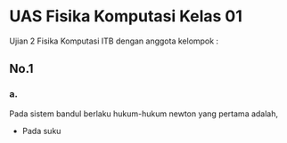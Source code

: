 # UAS Fisika Komputasi Kelas 01
Ujian 2 Fisika Komputasi ITB dengan anggota kelompok :

## No.1
### a.

Pada sistem bandul berlaku hukum-hukum newton yang pertama adalah,
* Pada suku
